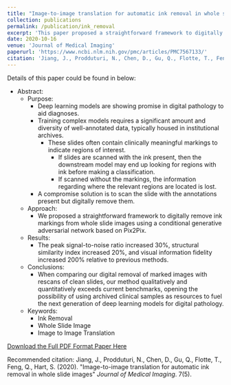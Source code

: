 ```yaml
---
title: "Image-to-image translation for automatic ink removal in whole slide images"
collection: publications
permalink: /publication/ink_removal
excerpt: 'This paper proposed a straightforward framework to digitally remove ink markings from whole slide images using a conditional generative adversarial network based on Pix2Pix.'
date: 2020-10-16
venue: 'Journal of Medical Imaging'
paperurl: 'https://www.ncbi.nlm.nih.gov/pmc/articles/PMC7567133/'
citation: 'Jiang, J., Prodduturi, N., Chen, D., Gu, Q., Flotte, T., Feng, Q., Hart, S. (2020). &quot;Paper Image-to-image translation for automatic ink removal in whole slide images.&quot; <i>Journal of Medical Imaging</i>. 7(5).'
---
```

Details of this paper could be found in below:
* Abstract:
    * Purpose:
        * Deep learning models are showing promise in digital pathology to aid diagnoses. 
        * Training complex models requires a significant amount and diversity of well-annotated data, typically housed in institutional archives. 
            * These slides often contain clinically meaningful markings to indicate regions of interest. 
                * If slides are scanned with the ink present, then the downstream model may end up looking for regions with ink before making a classification. 
                * If scanned without the markings, the information regarding where the relevant regions are located is lost. 
        * A compromise solution is to scan the slide with the annotations present but digitally remove them.
    * Approach:
        * We proposed a straightforward framework to digitally remove ink markings from whole slide images using a conditional generative adversarial network based on Pix2Pix.
    * Results:
        * The peak signal-to-noise ratio increased 30%, structural similarity index increased 20%, and visual information fidelity increased 200% relative to previous methods.
    * Conclusions:
        * When comparing our digital removal of marked images with rescans of clean slides, our method qualitatively and quantitatively exceeds current benchmarks, opening the possibility of using archived clinical samples as resources to fuel the next generation of deep learning models for digital pathology.
    * Keywords:
        * Ink Removal
        * Whole Slide Image
        * Image to Image Translation

[Download the Full PDF Format Paper Here](https://www.ncbi.nlm.nih.gov/pmc/articles/PMC7567133/pdf/JMI-007-057502.pdf)

Recommended citation: Jiang, J., Prodduturi, N., Chen, D., Gu, Q., Flotte, T., Feng, Q., Hart, S. (2020). "Image-to-image translation for automatic ink removal in whole slide images" <i>Journal of Medical Imaging</i>. 7(5).
